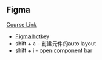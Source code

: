 ## Figma
[Course Link](https://www.youtube.com/playlist?list=PL4cUxeGkcC9hZm9NYpd4G-jhoeEk0ls-- "Link here")
- [Figma hotkey](https://byxblife.com/figma_shortcuts/) 
- shift + a - 創建元件的auto layout 
- shift + i - open component bar